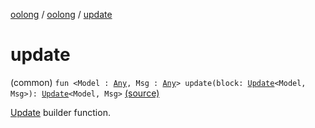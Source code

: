 [oolong](../index.md) / [oolong](index.md) / [update](./update.md)

# update

(common) `fun <Model : `[`Any`](https://kotlinlang.org/api/latest/jvm/stdlib/kotlin/-any/index.html)`, Msg : `[`Any`](https://kotlinlang.org/api/latest/jvm/stdlib/kotlin/-any/index.html)`> update(block: `[`Update`](-update.md)`<Model, Msg>): `[`Update`](-update.md)`<Model, Msg>` [(source)](https://github.com/oolong-kt/oolong/tree/master/oolong/src/commonMain/kotlin/oolong/types.kt#L70)

[Update](-update.md) builder function.

